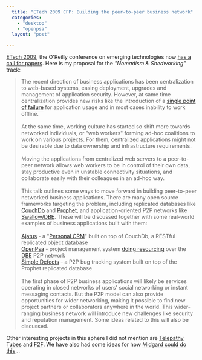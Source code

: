 ```yaml
---
  title: "ETech 2009 CFP: Building the peer-to-peer business network"
  categories: 
    - "desktop"
    - "openpsa"
  layout: "post"

---
```

<p>
<a href="http://en.oreilly.com/et2009/public/content/home">ETech 2009</a>, the O'Reilly conference on emerging technologies now <a href="http://www.boingboing.net/2008/08/04/etech-2009-call-for.html">has a call for papers</a>. Here is my proposal for the <em>"Nomadism &amp; Shedworking"</em> track:
</p><blockquote>
The recent direction of business applications has been centralization to web-based systems, easing deployment, upgrades and management of application security. However, at same time centralization provides new risks like the introduction of a <a href="http://www.chrisbrogan.com/when-google-owns-you/">single point of failure</a> for application usage and in most cases inability to work offline.
<br /><br />At the same time, working culture has started so shift more towards networked individuals, or "web workers" forming ad-hoc coalitions to work on various projects. For them, centralized applications might not be desirable due to data ownership and infrastructure requirements.
<br /><br />Moving the applications from centralized web servers to a peer-to-peer network allows web workers to be in control of their own data, stay productive even in unstable connectivity situations, and collaborate easily with their colleagues in an ad-hoc way.
<br /><br />This talk outlines some ways to move forward in building peer-to-peer networked business applications. There are many open source frameworks targeting the problem, including replicated databases like <a href="http://incubator.apache.org/couchdb/">CouchDb</a> and <a href="http://syncwith.us/">Prophet</a>, and application-oriented P2P networks like <a href="http://swallow.sourceforge.net/">Swallow/DBE</a>. These will be discussed together with some real-world examples of business applications built with them:
<br /><br /><a href="http://www.ajatus.info/">Ajatus</a> - a "<a href="http://blogs.law.harvard.edu/vrm/2007/11/16/crm-gets-personal/">Personal CRM</a>" built on top of CouchDb, a RESTful replicated object database
<br /><a href="http://bergie.iki.fi/blog/how-openpsa-uses-dbe/">OpenPsa</a> - project management system <a href="http://bergie.iki.fi/blog/finding-resources-automatically-in-openpsa/">doing resourcing</a> over the <a href="http://www.digital-ecosystem.org/">DBE</a> P2P network
<br /><a href="http://syncwith.us/">Simple Defects</a> - a P2P bug tracking system built on top of the Prophet replicated database
<br /><br />The first phase of P2P business applications will likely be services operating in closed networks of users' social networking or instant messaging contacts. But the P2P model can also provide opportunities for wider networking, making it possible to find new project partners or collaborators anywhere in the world. This wider-ranging business network will introduce new challenges like security and reputation management. Some ideas related to this will also be discussed.
</blockquote><p>
Other interesting projects in this sphere I did not mention are <a href="http://telepathy.freedesktop.org/wiki/Tubes">Telepathy Tubes</a> and <a href="http://ulno.net/f2f/">F2F</a>. We have also had some ideas for how <a href="http://bergie.iki.fi/blog/xmpp_publish-subscribe_for_midgard_and_ajatus_replication/">Midgard could do this</a>...
</p>